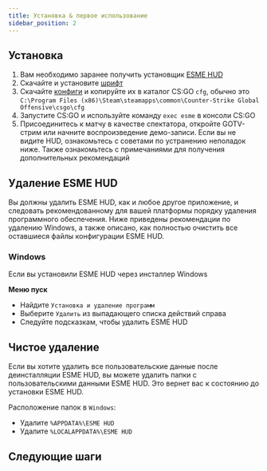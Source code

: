 ```yaml
---
title: Установка & первое использование
sidebar_position: 2
---
```


## Установка

1. Вам необходимо заранее получить установщик [ESME HUD](https://t.me/markoffkin_bot)
2. Скачайте и установите [шрифт](https://drive.google.com/uc?export=download&confirm=no_antivirus&id=1ZxMg9WpH-Tg2UMCY996CcjMAEwX17iIa)
3. Скачайте [конфиги](https://drive.google.com/uc?export=download&confirm=no_antivirus&id=15Sc3EVqy0SLJtu7C92oD5teaiwkvtoc7) и копируйте их в каталог CS:GO `cfg`, обычно это `C:\Program Files (x86)\Steam\steamapps\common\Counter-Strike Global Offensive\csgo\cfg`
4. Запустите CS:GO и используйте команду `exec esme` в консоли CS:GO
5. Присоединитесь к матчу в качестве спектатора, откройте GOTV-стрим или начните воспроизведение демо-записи. Если вы не видите HUD, ознакомьтесь с советами по устранению неполадок ниже. Также ознакомьтесь с примечаниями для получения дополнительных рекомендаций

## Удаление ESME HUD

Вы должны удалить ESME HUD, как и любое другое приложение, и следовать рекомендованному для вашей платформы порядку удаления программного обеспечения. Ниже приведены рекомендации по удалению Windows, а также описано, как полностью очистить все оставшиеся файлы конфигурации ESME HUD.

### Windows

Если вы установили ESME HUD через инсталлер Windows

**Меню пуск**
- Найдите `Установка и удаление программ`
- Выберите `Удалить` из выпадающего списка действий справа
- Следуйте подсказкам, чтобы удалить ESME HUD

## Чистое удаление

Если вы хотите удалить все пользовательские данные после деинсталляции ESME HUD, вы можете удалить папки с пользовательскими данными ESME HUD. Это вернет вас к состоянию до установки ESME HUD.

Расположение папок в `Windows`:

- Удалите `%APPDATA%\ESME HUD`
- Удалите `%LOCALAPPDATA%\ESME HUD`

## Следующие шаги

